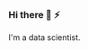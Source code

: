 ### Hi there 👋 ⚡ 
I'm a data scientist.
<!--
**A-b-h-i-s-h-e-k-Github-K-u-m-a-r/A-b-h-i-s-h-e-k-Github-K-u-m-a-r** is a ✨ _special_ ✨ repository because its `README.md` (this file) appears on your GitHub profile.

Here are some ideas to get you started:

- 🔭 I’m currently working on ...
- 🌱 I’m currently learning ...
- 👯 I’m looking to collaborate on ...
- 🤔 I’m looking for help with ...
- 💬 Ask me about ...
- 📫 How to reach me: ...
- 😄 Pronouns: ...
- ⚡ Fun fact: ...
-->
